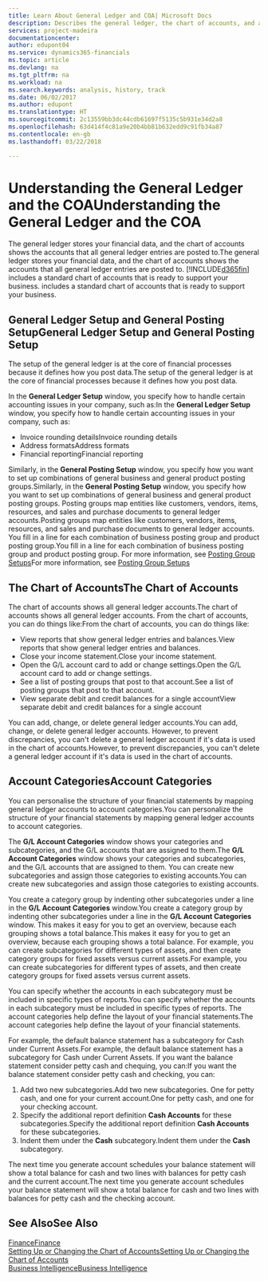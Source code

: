 ```yaml
---
title: Learn About General Ledger and COA| Microsoft Docs
description: Describes the general ledger, the chart of accounts, and account categories.
services: project-madeira
documentationcenter: 
author: edupont04
ms.service: dynamics365-financials
ms.topic: article
ms.devlang: na
ms.tgt_pltfrm: na
ms.workload: na
ms.search.keywords: analysis, history, track
ms.date: 06/02/2017
ms.author: edupont
ms.translationtype: HT
ms.sourcegitcommit: 2c13559bb3dc44cdb61697f5135c5b931e34d2a8
ms.openlocfilehash: 63d414f4c81a9e20b4bb81b632edd9c91fb34a87
ms.contentlocale: en-gb
ms.lasthandoff: 03/22/2018

---
```

# <a name="understanding-the-general-ledger-and-the-coa"></a><span data-ttu-id="9dbd0-103">Understanding the General Ledger and the COA</span><span class="sxs-lookup"><span data-stu-id="9dbd0-103">Understanding the General Ledger and the COA</span></span>
<span data-ttu-id="9dbd0-104">The general ledger stores your financial data, and the chart of accounts shows the accounts that all general ledger entries are posted to.</span><span class="sxs-lookup"><span data-stu-id="9dbd0-104">The general ledger stores your financial data, and the chart of accounts shows the accounts that all general ledger entries are posted to.</span></span> [!INCLUDE[d365fin](includes/d365fin_md.md)]<span data-ttu-id="9dbd0-105"> includes a standard chart of accounts that is ready to support your business.</span><span class="sxs-lookup"><span data-stu-id="9dbd0-105"> includes a standard chart of accounts that is ready to support your business.</span></span>

## <a name="general-ledger-setup-and-general-posting-setup"></a><span data-ttu-id="9dbd0-106">General Ledger Setup and General Posting Setup</span><span class="sxs-lookup"><span data-stu-id="9dbd0-106">General Ledger Setup and General Posting Setup</span></span>
<span data-ttu-id="9dbd0-107">The setup of the general ledger is at the core of financial processes because it defines how you post data.</span><span class="sxs-lookup"><span data-stu-id="9dbd0-107">The setup of the general ledger is at the core of financial processes because it defines how you post data.</span></span>  

<span data-ttu-id="9dbd0-108">In the **General Ledger Setup** window, you specify how to handle certain accounting issues in your company, such as:</span><span class="sxs-lookup"><span data-stu-id="9dbd0-108">In the **General Ledger Setup** window, you specify how to handle certain accounting issues in your company, such as:</span></span>  

* <span data-ttu-id="9dbd0-109">Invoice rounding details</span><span class="sxs-lookup"><span data-stu-id="9dbd0-109">Invoice rounding details</span></span>  
* <span data-ttu-id="9dbd0-110">Address formats</span><span class="sxs-lookup"><span data-stu-id="9dbd0-110">Address formats</span></span>  
* <span data-ttu-id="9dbd0-111">Financial reporting</span><span class="sxs-lookup"><span data-stu-id="9dbd0-111">Financial reporting</span></span>  

<span data-ttu-id="9dbd0-112">Similarly, in the **General Posting Setup** window, you specify how you want to set up combinations of general business and general product posting groups.</span><span class="sxs-lookup"><span data-stu-id="9dbd0-112">Similarly, in the **General Posting Setup** window, you specify how you want to set up combinations of general business and general product posting groups.</span></span> <span data-ttu-id="9dbd0-113">Posting groups map entities like customers, vendors, items, resources, and sales and purchase documents to general ledger accounts.</span><span class="sxs-lookup"><span data-stu-id="9dbd0-113">Posting groups map entities like customers, vendors, items, resources, and sales and purchase documents to general ledger accounts.</span></span> <span data-ttu-id="9dbd0-114">You fill in a line for each combination of business posting group and product posting group.</span><span class="sxs-lookup"><span data-stu-id="9dbd0-114">You fill in a line for each combination of business posting group and product posting group.</span></span> <span data-ttu-id="9dbd0-115">For more information, see [Posting Group Setups](finance-posting-groups.md)</span><span class="sxs-lookup"><span data-stu-id="9dbd0-115">For more information, see [Posting Group Setups](finance-posting-groups.md)</span></span>  

## <a name="the-chart-of-accounts"></a><span data-ttu-id="9dbd0-116">The Chart of Accounts</span><span class="sxs-lookup"><span data-stu-id="9dbd0-116">The Chart of Accounts</span></span>
<span data-ttu-id="9dbd0-117">The chart of accounts shows all general ledger accounts.</span><span class="sxs-lookup"><span data-stu-id="9dbd0-117">The chart of accounts shows all general ledger accounts.</span></span> <span data-ttu-id="9dbd0-118">From the chart of accounts, you can do things like:</span><span class="sxs-lookup"><span data-stu-id="9dbd0-118">From the chart of accounts, you can do things like:</span></span>  

* <span data-ttu-id="9dbd0-119">View reports that show general ledger entries and balances.</span><span class="sxs-lookup"><span data-stu-id="9dbd0-119">View reports that show general ledger entries and balances.</span></span>  
* <span data-ttu-id="9dbd0-120">Close your income statement.</span><span class="sxs-lookup"><span data-stu-id="9dbd0-120">Close your income statement.</span></span>  
* <span data-ttu-id="9dbd0-121">Open the G/L account card to add or change settings.</span><span class="sxs-lookup"><span data-stu-id="9dbd0-121">Open the G/L account card to add or change settings.</span></span>  
* <span data-ttu-id="9dbd0-122">See a list of posting groups that post to that account.</span><span class="sxs-lookup"><span data-stu-id="9dbd0-122">See a list of posting groups that post to that account.</span></span>
* <span data-ttu-id="9dbd0-123">View separate debit and credit balances for a single account</span><span class="sxs-lookup"><span data-stu-id="9dbd0-123">View separate debit and credit balances for a single account</span></span>  

<span data-ttu-id="9dbd0-124">You can add, change, or delete general ledger accounts.</span><span class="sxs-lookup"><span data-stu-id="9dbd0-124">You can add, change, or delete general ledger accounts.</span></span> <span data-ttu-id="9dbd0-125">However, to prevent discrepancies, you can't delete a general ledger account if it's data is used in the chart of accounts.</span><span class="sxs-lookup"><span data-stu-id="9dbd0-125">However, to prevent discrepancies, you can't delete a general ledger account if it's data is used in the chart of accounts.</span></span>  

## <a name="account-categories"></a><span data-ttu-id="9dbd0-126">Account Categories</span><span class="sxs-lookup"><span data-stu-id="9dbd0-126">Account Categories</span></span>
<span data-ttu-id="9dbd0-127">You can personalise the structure of your financial statements by mapping general ledger accounts to account categories.</span><span class="sxs-lookup"><span data-stu-id="9dbd0-127">You can personalize the structure of your financial statements by mapping general ledger accounts to account categories.</span></span>  

<span data-ttu-id="9dbd0-128">The **G/L Account Categories** window shows your categories and subcategories, and the G/L accounts that are assigned to them.</span><span class="sxs-lookup"><span data-stu-id="9dbd0-128">The **G/L Account Categories** window shows your categories and subcategories, and the G/L accounts that are assigned to them.</span></span> <span data-ttu-id="9dbd0-129">You can create new subcategories and assign those categories to existing accounts.</span><span class="sxs-lookup"><span data-stu-id="9dbd0-129">You can create new subcategories and assign those categories to existing accounts.</span></span>  

<span data-ttu-id="9dbd0-130">You create a category group by indenting other subcategories under a line in the **G/L Account Categories** window.</span><span class="sxs-lookup"><span data-stu-id="9dbd0-130">You create a category group by indenting other subcategories under a line in the **G/L Account Categories** window.</span></span> <span data-ttu-id="9dbd0-131">This makes it easy for you to get an overview, because each grouping shows a total balance.</span><span class="sxs-lookup"><span data-stu-id="9dbd0-131">This makes it easy for you to get an overview, because each grouping shows a total balance.</span></span> <span data-ttu-id="9dbd0-132">For example, you can create subcategories for different types of assets, and then create category groups for fixed assets versus current assets.</span><span class="sxs-lookup"><span data-stu-id="9dbd0-132">For example, you can create subcategories for different types of assets, and then create category groups for fixed assets versus current assets.</span></span>  

<span data-ttu-id="9dbd0-133">You can specify whether the accounts in each subcategory must be included in specific types of reports.</span><span class="sxs-lookup"><span data-stu-id="9dbd0-133">You can specify whether the accounts in each subcategory must be included in specific types of reports.</span></span> <span data-ttu-id="9dbd0-134">The account categories help define the layout of your financial statements.</span><span class="sxs-lookup"><span data-stu-id="9dbd0-134">The account categories help define the layout of your financial statements.</span></span>  

<span data-ttu-id="9dbd0-135">For example, the default balance statement has a subcategory for Cash under Current Assets.</span><span class="sxs-lookup"><span data-stu-id="9dbd0-135">For example, the default balance statement has a subcategory for Cash under Current Assets.</span></span> <span data-ttu-id="9dbd0-136">If you want the balance statement consider petty cash and chequing, you can:</span><span class="sxs-lookup"><span data-stu-id="9dbd0-136">If you want the balance statement consider petty cash and checking, you can:</span></span>  

1. <span data-ttu-id="9dbd0-137">Add two new subcategories.</span><span class="sxs-lookup"><span data-stu-id="9dbd0-137">Add two new subcategories.</span></span> <span data-ttu-id="9dbd0-138">One for petty cash, and one for your current account.</span><span class="sxs-lookup"><span data-stu-id="9dbd0-138">One for petty cash, and one for your checking account.</span></span>  
2. <span data-ttu-id="9dbd0-139">Specify the additional report definition **Cash Accounts** for these subcategories.</span><span class="sxs-lookup"><span data-stu-id="9dbd0-139">Specify the additional report definition **Cash Accounts** for these subcategories.</span></span>  
3. <span data-ttu-id="9dbd0-140">Indent them under the **Cash** subcategory.</span><span class="sxs-lookup"><span data-stu-id="9dbd0-140">Indent them under the **Cash** subcategory.</span></span>  

<span data-ttu-id="9dbd0-141">The next time you generate account schedules your balance statement will show a total balance for cash and two lines with balances for petty cash and the current account.</span><span class="sxs-lookup"><span data-stu-id="9dbd0-141">The next time you generate account schedules your balance statement will show a total balance for cash and two lines with balances for petty cash and the checking account.</span></span>  

## <a name="see-also"></a><span data-ttu-id="9dbd0-142">See Also</span><span class="sxs-lookup"><span data-stu-id="9dbd0-142">See Also</span></span>
[<span data-ttu-id="9dbd0-143">Finance</span><span class="sxs-lookup"><span data-stu-id="9dbd0-143">Finance</span></span>](finance.md)  
[<span data-ttu-id="9dbd0-144">Setting Up or Changing the Chart of Accounts</span><span class="sxs-lookup"><span data-stu-id="9dbd0-144">Setting Up or Changing the Chart of Accounts</span></span>](finance-setup-chart-accounts.md)  
[<span data-ttu-id="9dbd0-145">Business Intelligence</span><span class="sxs-lookup"><span data-stu-id="9dbd0-145">Business Intelligence</span></span>](bi.md)  

